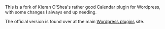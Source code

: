 This is a fork of Kieran O'Shea's rather good Calendar plugin for Wordpress, with some changes I always end up needing.

The official version is found over at the main [Wordpress plugins](http://wordpress.org/extend/plugins/calendar/) site.
